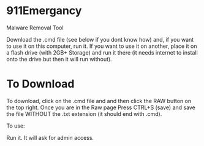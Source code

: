 # 911Emergancy
Malware Removal Tool


Download the .cmd file (see below if you dont know how) and, if you want to use it on this computer, run it. If you want to use it on another, place it on a flash drive (with 2GB+ Storage) and run it there (it needs internet to install onto the drive but then it will run without).



# To Download

To download, click on the .cmd file and and then click the RAW button on the top right. Once you are in the Raw page Press CTRL+S (save) and save the file WITHOUT the .txt extension (it should end with .cmd).

To use:

Run it. It will ask for admin access.
